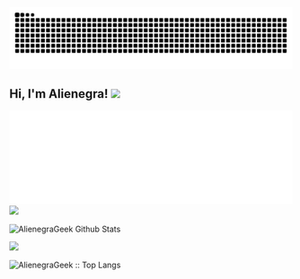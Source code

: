 ![github contribution grid snake animation](https://raw.githubusercontent.com/AlienegraGeek/AlienegraGeek/output/github-contribution-grid-snake-dark.svg#gh-dark-mode-only)
<h2> Hi, I'm Alienegra! <img src="https://media.giphy.com/media/Rnb5VoZiIyIM0/giphy.gif" width="100"></h2>

<img alt="metrics" src="github-metrics.svg">

<img src="https://media.giphy.com/media/SV0LuYdSMmKEklpZKs/giphy.gif" width="80"> 

![AlienegraGeek Github Stats](https://github-readme-stats.vercel.app/api?username=AlienegraGeek&count_private=true&show_icons=true&title_color=fff&icon_color=18C9CD&text_color=FF8C00&bg_color=0D1117&border_color=18C9CD&show_owner=true&rank_icon=github)

<img src="https://media.giphy.com/media/yi6aDxEerznGw/giphy.gif" width="80">

[comment]: <> (<p align="center"><img src="https://github-readme-stats.vercel.app/api/top-langs/?username=AlienegraGeek&langs_count=8&title_color=fff&text_color=FF8C00&bg_color=0D1117&layout=pie&border_color=1F6FEB&card_width=400" alt="AlienegraGeek :: Top Langs" /></p>)
<p><img src="https://github-readme-stats.vercel.app/api/top-langs/?username=AlienegraGeek&count_private=true&langs_count=10&title_color=fff&text_color=FF8C00&bg_color=0D1117&layout=compact&border_color=18C9CD&card_width=450" alt="AlienegraGeek :: Top Langs" /></p>

